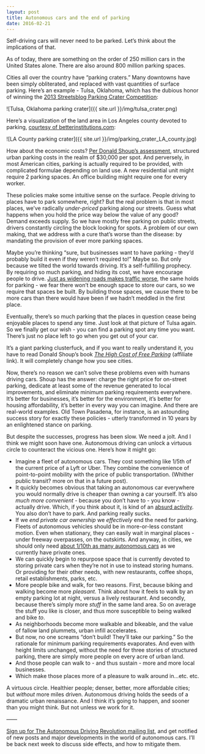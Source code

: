 ```yaml
---
layout: post
title: Autonomous cars and the end of parking
date: 2016-02-21
---
```


Self-driving cars will never need to be parked. Let’s think about the implications of that. 

As of today, there are something on the order of 250 million cars in the United States alone. There are also around 800 million parking spaces. 

Cities all over the country have “parking craters.” Many downtowns have been simply obliterated, and replaced with vast quantities of surface parking. Here’s an example - Tulsa, Oklahoma, which has the dubious honor of winning the [2013 Streetsblog Parking Crater Competition][streetsblog]: 

![Tulsa, Oklahoma parking crater]({{ site.url }}/img/tulsa_crater.png)

Here’s a visualization of the land area in Los Angeles county devoted to parking, [courtesy of betterinstitutions.com][la-parking-crater]: 

![LA County parking crater]({{ site.url }}/img/parking_crater_LA_county.jpg)

How about the economic costs? [Per Donald Shoup’s assessment][shoup-parking-cost], structured urban parking costs in the realm of $30,000 per spot. And perversely, in most American cities, parking is actually required to be provided, with complicated formulae depending on land use. A new residential unit might require 2 parking spaces. An office building might require one for every worker. 

These policies make some intuitive sense on the surface. People driving to places have to park somewhere, right? But the real problem is that in most places, we’ve radically *under-priced* parking along our streets. Guess what happens when you hold the price way below the value of any good? Demand exceeds supply. So we have mostly free parking on public streets, drivers constantly circling the block looking for spots. A problem of our own making, that we address with a cure that’s worse than the disease: by mandating the provision of ever more parking spaces. 

Maybe you’re thinking “sure, but businesses want to have parking - they’d probably build it even if they weren’t required to!” Maybe so. But only because we tilted the world towards driving. It’s a self-fulfilling prophecy. By requiring so much parking, and hiding its cost, we have encourage people to drive. [Just as widening roads makes traffic worse][induced-demand], the same holds for parking - we fear there won’t be enough space to store our cars, so we require that spaces be built. By building those spaces, we cause there to be more cars than there would have been if we hadn’t meddled in the first place.

Eventually, there’s so much parking that the places in question cease being enjoyable places to spend any time. Just look at that picture of Tulsa again. So we finally get our wish - you can find a parking spot any time you want. There’s just no place left to go when you get out of your car. 

It’s a giant parking clusterfuck, and if you want to really understand it, you have to read Donald Shoup’s book [*The High Cost of Free Parking*][high-cost-of-free-parking] (affiliate link). It will completely change how you see cities. 

Now, there’s no reason we can’t solve these problems even with humans driving cars. Shoup has the answer: charge the right price for on-street parking, dedicate at least some of the revenue generated to local improvements, and eliminate minimum parking requirements everywhere. It’s better for businesses, it’s better for the environment, it’s better for housing affordability, it’s better in every way you can imagine. And there are real-world examples. Old Town Pasadena, for instance, is an astounding success story for exactly these policies - utterly transformed in 10 years by an enlightened stance on parking.

But despite the successes, progress has been slow. We need a jolt. And I think we might soon have one. Autonomous driving can unlock a virtuous circle to counteract the vicious one. Here’s how it might go: 

* Imagine a fleet of autonomous cars. They cost something like 1/5th of the current price of a Lyft or Uber. They combine the convenience of point-to-point mobility with the price of public transportation. (Whither public transit? more on that in a future post). 
* It quickly becomes obvious that taking an autonomous car everywhere you would normally drive is cheaper than owning a car yourself. It’s also *much more convenient* - because you don’t have to - you know - actually drive. Which, if you think about it, is kind of an [absurd activity][dinosaurs]. You also don’t have to park. And parking really sucks.
* If we *end private car ownership* we *effectively* end the need for parking. Fleets of autonomous vehicles should be in more-or-less constant motion. Even when stationary, they can easily wait in marginal places - under freeway overpasses, on the outskirts. And anyway, in cities, we should only need [about 1/10th as many autonomous cars][fagnant] as we currently have private ones.
* We can quickly begin to repurpose space that is currently devoted to storing private cars when they’re not in use to instead storing humans. Or providing for their other needs, with new restaurants, coffee shops, retail establishments, parks, etc.
* More people bike and walk, for two reasons. First, because biking and walking become more *pleasant.* Think about how it feels to walk by an empty parking lot at night, versus a lively restaurant. And secondly, because there’s simply more _stuff_ in the same land area. So on average the stuff you like is closer, and thus more susceptible to being walked and bike _to_.
* As neighborhoods become more walkable and bikeable, and the value of fallow land plummets, urban infill accelerates.
* But now, no one screams “don’t build! They’ll take our parking.” So the rationale for minimum parking requirements evaporates. And even with height limits unchanged, without the need for three stories of structured parking, there are simply more people on every acre of urban land. 
* And those people can walk to - and thus sustain - more and more local businesses. 
* Which make those places more of a pleasure to walk around in…etc. etc. 

A virtuous circle. Healthier people; denser, better, more affordable cities; but *without* more miles driven. Autonomous driving holds the seeds of a dramatic urban renaissance. And I think it’s going to happen, and sooner than you might think. But not unless we work for it.

——

[Sign up for The Autonomous Driving Revolution mailing list][mailing-list], and get notified of new posts and major developments in the world of autonomous cars. I’ll be back next week to discuss side effects, and how to mitigate them.

[streetsblog]: http://usa.streetsblog.org/2013/04/09/its-tulsa-vs-milwaukee-in-the-parking-madness-championship/#more-137734
[la-parking-crater]: http://www.betterinstitutions.com/blog/2016/1/2/map-a-parking-lot-with-all-of-la-countys-186-million-parking-spaces
[shoup-parking-cost]: http://shoup.bol.ucla.edu/HighCost.pdf
[dinosaurs]: http://www.qwantz.com/index.php?comic=2587
[high-cost-of-free-parking]: http://amzn.to/1OoHVBh
[induced-demand]: https://vimeo.com/94457061
[fagnant]: http://www.caee.utexas.edu/prof/kockelman/public_html/TRB15SAVsinAustin.pdf
[mailing-list]: http://eepurl.com/bRkrSP
